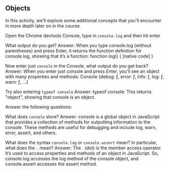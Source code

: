 ## Objects

In this activity, we'll explore some additional concepts that you'll encounter in more depth later on in the course.

Open the Chrome devtools Console, type in `console.log` and then hit enter

What output do you get?
Answer:  When you type console.log (without parentheses) and press Enter, it returns the function definition for console.log, showing that it’s a function:    function log() { [native code] }

Now enter just `console` in the Console, what output do you get back?
Answer: When you enter just console and press Enter, you’ll see an object with many properties and methods:       Console {debug: ƒ, error: ƒ, info: ƒ, log: ƒ, warn: ƒ, …}

Try also entering `typeof console`
Answer:    typeof console:    This returns "object", showing that console is an object.

Answer the following questions:

What does `console` store?
Answer:   console is a global object in JavaScript that provides a collection of methods for outputting information to the console. These methods are useful for debugging and include log, warn, error, assert, and others.



What does the syntax `console.log` or `console.assert` mean? In particular, what does the `.` mean?
Answer:   The . (dot) is the member access operator. It’s used to access properties and methods of an object in JavaScript. So, console.log accesses the log method of the console object, and console.assert accesses the assert method.